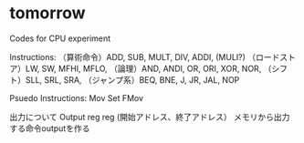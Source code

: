 tomorrow
========

Codes for CPU experiment

Instructions:
（算術命令）ADD, SUB, MULT, DIV, ADDI, (MULI?) 
（ロードストア）LW, SW, MFHI, MFLO,
（論理）AND, ANDI, OR, ORI, XOR, NOR, 
（シフト）SLL, SRL, SRA, 
（ジャンプ系）BEQ, BNE, J, JR, JAL, NOP

Psuedo Instructions:
Mov
Set
FMov


出力について
Output reg reg (開始アドレス、終了アドレス）
メモリから出力する命令outputを作る
